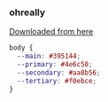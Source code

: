 ### ohreally

[Downloaded from here](https://code.google.com/archive/p/vector-playing-cards/downloads)

```css
body {
  --main: #395144;
  --primary: #4e6c50;
  --secondary: #aa8b56;
  --tertiary: #f0ebce;
}
```
